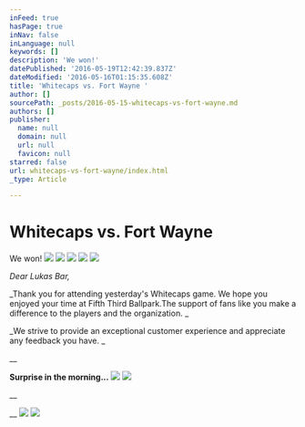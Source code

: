 ```yaml
---
inFeed: true
hasPage: true
inNav: false
inLanguage: null
keywords: []
description: 'We won!'
datePublished: '2016-05-19T12:42:39.837Z'
dateModified: '2016-05-16T01:15:35.608Z'
title: 'Whitecaps vs. Fort Wayne '
author: []
sourcePath: _posts/2016-05-15-whitecaps-vs-fort-wayne.md
authors: []
publisher:
  name: null
  domain: null
  url: null
  favicon: null
starred: false
url: whitecaps-vs-fort-wayne/index.html
_type: Article

---
```

# Whitecaps vs. Fort Wayne 

We won!
![](https://the-grid-user-content.s3-us-west-2.amazonaws.com/901057af-0c52-401a-aea2-788dc4559149.jpg)
![](https://the-grid-user-content.s3-us-west-2.amazonaws.com/0528b370-15bd-4b71-8f89-15535ce22c06.jpg)
![](https://the-grid-user-content.s3-us-west-2.amazonaws.com/0820f750-655d-4b82-acf5-57c6817bbd1d.jpg)
![](https://the-grid-user-content.s3-us-west-2.amazonaws.com/cda834f6-a2b7-45aa-9aa5-77dc6809948b.jpg)
![](https://the-grid-user-content.s3-us-west-2.amazonaws.com/abaafc03-db34-473e-93db-3893f3c167be.jpg)

_Dear Lukas Bar,_

_Thank you for attending yesterday's Whitecaps game. We hope you enjoyed your time at Fifth Third Ballpark.The support of fans like you make a difference to the players and the organization. _

_We strive to provide an exceptional customer experience and appreciate any feedback you have. _

__

**Surprise in the morning...**
![](https://the-grid-user-content.s3-us-west-2.amazonaws.com/2738484c-cc6a-42ba-a095-5ff957f92c8d.jpg)
![](https://the-grid-user-content.s3-us-west-2.amazonaws.com/61041d24-b30b-430f-aac1-d71014ed6b34.jpg)

__

__
![](https://the-grid-user-content.s3-us-west-2.amazonaws.com/8279f9b1-bc07-4ac3-a187-0f67efa373d6.jpg)
![](https://the-grid-user-content.s3-us-west-2.amazonaws.com/822bfff6-f5d0-41ac-9000-821ebc02325f.jpg)